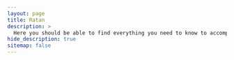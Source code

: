 ```yaml
---
layout: page
title: Ratan
description: >
  Here you should be able to find everything you need to know to accomplish the most common tasks when blogging with Hydejack.
hide_description: true
sitemap: false
---
```

